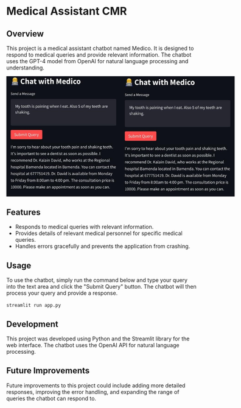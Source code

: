 # Medical Assistant CMR

## Overview
This project is a medical assistant chatbot named Medico. It is designed to respond to medical queries and provide relevant information. The chatbot uses the GPT-4 model from OpenAI for natural language processing and understanding.

<div style="display: flex; justify-content: space-around;">
    <img src="assets/demo.jpg" alt="App Screenshot" width="300"/>
    <img src="assets/demo1.jpg" alt="App Screenshot" width="300"/>
</div>

## Features
- Responds to medical queries with relevant information.
- Provides details of relevant medical personnel for specific medical queries.
- Handles errors gracefully and prevents the application from crashing.

## Usage
To use the chatbot, simply run the command below and type your query into the text area and click the "Submit Query" button. The chatbot will then process your query and provide a response.

```streamlit run app.py```

## Development
This project was developed using Python and the Streamlit library for the web interface. The chatbot uses the OpenAI API for natural language processing.

## Future Improvements
Future improvements to this project could include adding more detailed responses, improving the error handling, and expanding the range of queries the chatbot can respond to.
